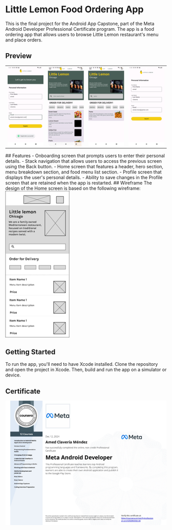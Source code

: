 # Little Lemon Food Ordering App
This is the final project for the Android App Capstone, part of the Meta Android Developer Professional Certificate program. The app is a food ordering app that allows users to browse Little Lemon restaurant's menu and place orders.

## Preview
<table>
  <tr>
    <td><img src="https://github.com/amed991121/little-lemon/blob/main/Screenshot_20241210_122743.png" alt="Imagen 2" width="200"></td>
    <td><img src="https://github.com/amed991121/little-lemon/blob/main/Screenshot_20241210_122601.png" alt="Imagen 1" width="200"></td>
    <td><img src="https://github.com/amed991121/little-lemon/blob/main/Screenshot_20241210_122813.png" alt="Imagen 2" width="200"></td>
    <td><img src="https://github.com/amed991121/little-lemon/blob/main/Screenshot_20241210_122826.png" alt="Imagen 2" width="200"></td>
  </tr>
</table>
## Features
- Onboarding screen that prompts users to enter their personal details.
- Stack navigation that allows users to access the previous screen using the Back button.
- Home screen that features a header, hero section, menu breakdown section, and food menu list section.
- Profile screen that displays the user's personal details.
- Ability to save changes in the Profile screen that are retained when the app is restarted.
## Wireframe
The design of the Home screen is based on the following wireframe:

<img width="200" alt="Wireframe" src="https://github.com/amed991121/little-lemon/blob/main/Wireframe.png">

## Getting Started
To run the app, you'll need to have Xcode installed. Clone the repository and open the project in Xcode. Then, build and run the app on a simulator or device.

## Certificate
<a href="https://www.coursera.org/account/accomplishments/specialization/certificate/VZR2RKXNEC40" target="blank"><img align="center" src="https://github.com/amed991121/little-lemon/blob/main/Coursera%20VZR2RKXNEC40.jpg" alt="amed-clavería-méndez" /></a>
</p>
